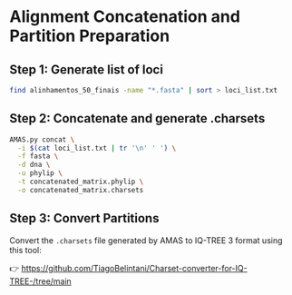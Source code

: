 
# Alignment Concatenation and Partition Preparation

## Step 1: Generate list of loci

```bash
find alinhamentos_50_finais -name "*.fasta" | sort > loci_list.txt
```

## Step 2: Concatenate and generate .charsets

```bash
AMAS.py concat \
  -i $(cat loci_list.txt | tr '\n' ' ') \
  -f fasta \
  -d dna \
  -u phylip \
  -t concatenated_matrix.phylip \
  -o concatenated_matrix.charsets
```

## Step 3: Convert Partitions

Convert the `.charsets` file generated by AMAS to IQ-TREE 3 format using this tool:

👉 https://github.com/TiagoBelintani/Charset-converter-for-IQ-TREE-/tree/main
